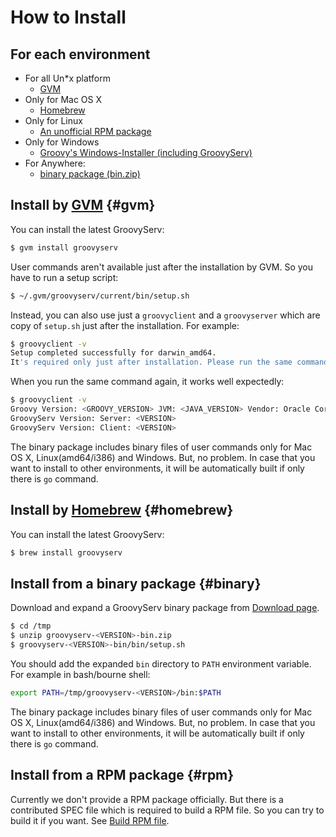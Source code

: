 How to Install
==============

## For each environment

* For all Un*x platform
    - [GVM](#gvm)
* Only for Mac OS X
    - [Homebrew](#homebrew)
* Only for Linux
    - [An unofficial RPM package](#rpm)
* Only for Windows
    - [Groovy's Windows-Installer (including GroovyServ)](http://groovy-lang.org/download.html)
* For Anywhere:
    - [binary package (bin.zip)](#binary)


## Install by [GVM](http://gvmtool.net/) {#gvm}

You can install the latest GroovyServ:

```sh
$ gvm install groovyserv
```

User commands aren't available just after the installation by GVM.
So you have to run a setup script:

```sh
$ ~/.gvm/groovyserv/current/bin/setup.sh
```

Instead, you can also use just a `groovyclient` and a `groovyserver` which are copy of `setup.sh` just after the installation.
For example:

```sh
$ groovyclient -v
Setup completed successfully for darwin_amd64.
It's required only just after installation. Please run the same command once again.
```

When you run the same command again, it works well expectedly:

```sh
$ groovyclient -v
Groovy Version: <GROOVY_VERSION> JVM: <JAVA_VERSION> Vendor: Oracle Corporation OS: Mac OS X
GroovyServ Version: Server: <VERSION>
GroovyServ Version: Client: <VERSION>
```


The binary package includes binary files of user commands only for Mac OS X, Linux(amd64/i386) and Windows.
But, no problem.
In case that you want to install to other environments, it will be automatically built if only there is `go` command.


## Install by [Homebrew](http://mxcl.github.com/homebrew/) {#homebrew}

You can install the latest GroovyServ:

```sh
$ brew install groovyserv
```


## Install from a binary package {#binary}

Download and expand a GroovyServ binary package from [Download page](download.md).

```sh
$ cd /tmp
$ unzip groovyserv-<VERSION>-bin.zip
$ groovyserv-<VERSION>-bin/bin/setup.sh
```

You should add the expanded `bin` directory to `PATH` environment variable.
For example in bash/bourne shell:

```sh
export PATH=/tmp/groovyserv-<VERSION>/bin:$PATH
```

The binary package includes binary files of user commands only for Mac OS X, Linux(amd64/i386) and Windows.
But, no problem.
In case that you want to install to other environments, it will be automatically built if only there is `go` command.


## Install from a RPM package {#rpm}

Currently we don't provide a RPM package officially.
But there is a contributed SPEC file which is required to build a RPM file.
So you can try to build it if you want.
See [Build RPM file](howtobuild.md#rpm).
